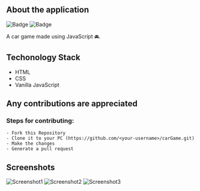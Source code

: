 ## About the application

![Badge](https://img.shields.io/badge/car--game-application-brightgreen)
![Badge](https://img.shields.io/badge/open--source-%E2%9D%A4-red)

A car game made using JavaScript 🚘.

## Techonology Stack

 - HTML
 - CSS
 - Vanilla JavaScript

## Any contributions are appreciated 

### Steps for contributing:
```
- Fork this Repository
- Clone it to your PC (https://github.com/<your-username>/carGame.git)
- Make the changes
- Generate a pull request
```
## Screenshots
![Screenshot1](https://user-images.githubusercontent.com/80754608/123685220-137da100-d86c-11eb-93ae-f3438059ec41.png)
![Screenshot2](https://user-images.githubusercontent.com/80754608/123685224-14163780-d86c-11eb-89d3-e3beaa315e6f.png)
![Screenshot3](https://user-images.githubusercontent.com/80754608/123685232-15476480-d86c-11eb-9ead-3db7d5f411fc.png)
